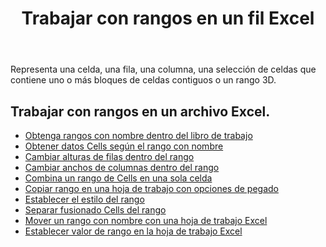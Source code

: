 ﻿---
title: Trabajar con rangos en un fil Excel
second_title: Aspose.Cells Cloud Documen
linktitle: Sonó
type: docs
url: /es/ranges/
aliases: [/working-with-ranges/]
keywords: Working with ranges on an Excel fil
description: Cómo trabajar con rangos en un archivo Excel usando Aspose.Cells Cloud REST API. El SDK admite tipos de lenguajes de desarrollo. Incluyen Android, C#, Go, Java, NodeJS, Perl, PHP, Python, Ruby y Swift.
weight: 100
kwords: Excel, Office Cloud, REST API, Hoja de cálculo, PDF, CSV, Json, Markdwon, Trabajar con rangos en un archivo Excel
---
Representa una celda, una fila, una columna, una selección de celdas que contiene uno o más bloques de celdas contiguos o un rango 3D.

## Trabajar con rangos en un archivo Excel.

- [Obtenga rangos con nombre dentro del libro de trabajo](/cells/es/get-named-ranges-inside-the-workbook/)
- [Obtener datos Cells según el rango con nombre](/cells/es/get-cells-data-based-on-named-range/)
- [Cambiar alturas de filas dentro del rango](/cells/es/cells/change-heights-of-rows-inside-the-range/)
- [Cambiar anchos de columnas dentro del rango](/cells/es/change-widths-of-columns-inside-the-range/)
- [Combina un rango de Cells en una sola celda](/cells/es/combines-a-range-of-cells-into-a-single-cell/)
- [Copiar rango en una hoja de trabajo con opciones de pegado](/cells/es/copy-range-in-a-worksheet-with-paste-options/)
- [Establecer el estilo del rango](/cells/es/set-the-style-of-the-range/)
- [Separar fusionado Cells del rango](/cells/es/unmerge-merged-cells-of-the-range/)
- [Mover un rango con nombre con una hoja de trabajo Excel](/cells/es/move-a-named-ranged-with-a-excel-worksheet/)
- [Establecer valor de rango en la hoja de trabajo Excel](/cells/es/ranges/set-value/)
